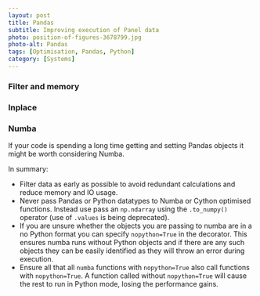 ```yaml
---
layout: post
title: Pandas
subtitle: Improving execution of Panel data
photo: position-of-figures-3678799.jpg
photo-alt: Pandas
tags: [Optimisation, Pandas, Python]
category: [Systems]
---
```


### Filter and memory


### Inplace


### Numba

If your code is spending a long time getting and setting Pandas objects it might be worth considering Numba.


In summary:
- Filter data as early as possible to avoid redundant calculations and reduce memory and IO usage. 
- Never pass Pandas or Python datatypes to Numba or Cython optimised functions. Instead use pass an `np.ndarray` using the `.to_numpy()` operator (use of `.values` is being deprecated). 
- If you are unsure whether the objects you are passing to numba are in a no Python format you can specify `nopython=True` in the decorator. This ensures numba runs without Python objects and if there are any such objects they can be easily identified as they will throw an error during execution.
- Ensure all that all `numba` functions with `nopython=True` also call functions with `nopython=True`. A function called without `nopython=True` will cause the rest to run in Python mode, losing the performance gains.


